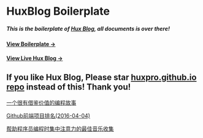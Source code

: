 # HuxBlog Boilerplate

##### This is the boilerplate of [Hux Blog](https://github.com/Huxpro/huxpro.github.io), all documents is over there!

#### [View Boilerplate &rarr;](http://huangxuan.me/huxblog-boilerplate/)

#### [View Live Hux Blog &rarr;](http://huangxuan.me)

## If you like Hux Blog, Please star [huxpro.github.io repo](https://github.com/Huxpro/huxpro.github.io) instead of this! Thank you!
[一个很有借鉴价值的编程故事](http://www.techug.com/a-cautionary-tale-of-learning-to-code)

[Github前端项目排名(2016-04-04)](http://www.cnblogs.com/think90/p/5737016.html)

[帮助程序员编程时集中注意力的最佳音乐收集](http://www.techug.com/best-music-to-listen-while-programming-to-aid-concentration)
